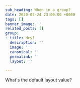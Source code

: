 ```yaml
---
sub_heading: When in a group?
date: 2020-03-24 23:00:00 +0000
tags: []
banner_image: ''
related_posts: []
group:
- title: Hey!
  description: ''
  image: ''
  canonical: ''
  permalink: ''
  layout: ''

---
```

What's the default layout value?